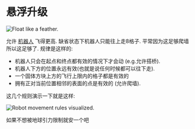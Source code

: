# 悬浮升级

![Float like a feather.](oredict:oc:hoverUpgrade1)

允许 [机器人](../block/robot.md) 飞得更高. 缺省状态下机器人只能往上走8格子. 平常因为这足够爬墙所以这足够了.
规律是这样的:
- 机器人只会在起点和终点都有效的情况下才会动 (e.g.允许搭桥).
- 机器人下方的位置永远有效(也就是说任何时候都可以往下走).
- 一个固体方块上方的飞行上限内的格子都是有效的
- 拥有正对当前位置相邻的表面的点是有效的 (允许爬墙).

这几个规则演示一下就是这样:

![Robot movement rules visualized.](opencomputers:doc/img/robotMovement.png)

如果不想被地球引力限制就安一个吧
